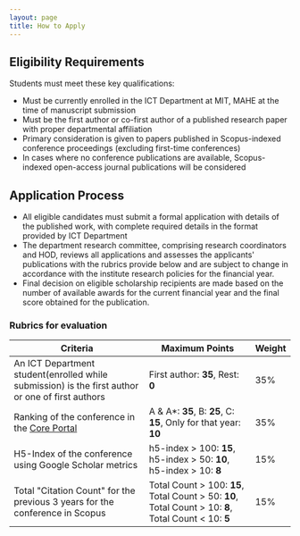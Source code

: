 ```yaml
---
layout: page
title: How to Apply
---
```


## Eligibility Requirements
Students must meet these key qualifications:
* Must be currently enrolled in the ICT Department at MIT, MAHE at the time of manuscript submission
* Must be the first author or co-first author of a published research paper with proper departmental affiliation
* Primary consideration is given to papers published in Scopus-indexed conference proceedings (excluding first-time conferences)
* In cases where no conference publications are available, Scopus-indexed open-access journal publications will be considered


## Application Process
* All eligible candidates must submit a formal application with details of the published work, with complete required details in the format provided by ICT Department
* The department research committee, comprising research coordinators and HOD, reviews all applications and assesses the applicants' publications with the rubrics provide below and are subject to change in accordance with the institute research policies for the financial year.
* Final decision on eligible scholarship recipients are made based on the number of available awards for the current financial year and the final score obtained for the publication.

### Rubrics for evaluation

| Criteria    | Maximum Points | Weight |
| -------- | ------- | ------- |
| An ICT Department student(enrolled while submission) is the first author or one of first authors  | First author: **35**, Rest: **0** | 35% |
| Ranking of the conference in the [Core Portal](http://portal.core.edu.au/conf-ranks/) | A & A*: **35**, B: **25**, C: **15**, Only for that year: **10** | 35% |
| H5-Index of the conference using Google Scholar metrics | h5-index > 100: **15**, h5-index > 50: **10**, h5-index > 10: **8** | 15% |
| Total "Citation Count" for the previous 3 years for the conference in Scopus | Total Count > 100: **15**, Total Count > 50: **10**, Total Count > 10: **8**, Total Count < 10: **5** | 15% |

